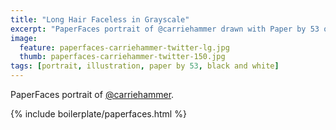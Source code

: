 ```yaml
---
title: "Long Hair Faceless in Grayscale"
excerpt: "PaperFaces portrait of @carriehammer drawn with Paper by 53 on an iPad."
image: 
  feature: paperfaces-carriehammer-twitter-lg.jpg
  thumb: paperfaces-carriehammer-twitter-150.jpg
tags: [portrait, illustration, paper by 53, black and white]
---
```


PaperFaces portrait of [@carriehammer](http://twitter.com/carriehammer).

{% include boilerplate/paperfaces.html %}